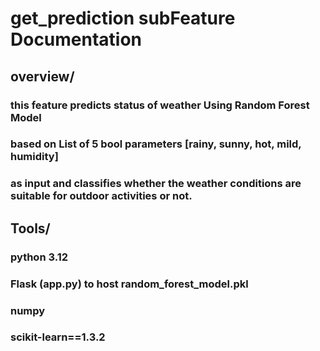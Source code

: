 # get_prediction subFeature Documentation
## overview/
### this feature predicts status of weather Using Random Forest Model 
### based on List of 5 bool parameters [rainy, sunny, hot, mild, humidity]
### as input and classifies whether the weather conditions are suitable for outdoor activities or not.
## Tools/
### python 3.12
### Flask (app.py) to host random_forest_model.pkl
### numpy
### scikit-learn==1.3.2